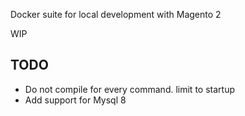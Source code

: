 
Docker suite for local development with Magento 2

WIP

## TODO
- Do not compile for every command. limit to startup
- Add support for Mysql 8